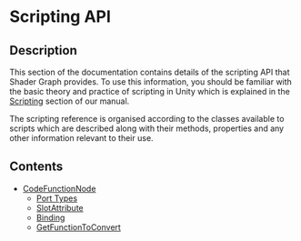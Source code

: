 # Scripting API

## Description

This section of the documentation contains details of the scripting API that Shader Graph provides. To use this information, you should be familiar with the basic theory and practice of scripting in Unity which is explained in the [Scripting](https://docs.unity3d.com/Manual/ScriptingSection.html) section of our manual.

The scripting reference is organised according to the classes available to scripts which are described along with their methods, properties and any other information relevant to their use.

## Contents

* [CodeFunctionNode](CodeFunctionNode.md)
   * [Port Types](CodeFunctionNode-Port-Types.md)
   * [SlotAttribute](CodeFunctionNode.SlotAttribute.md)
   * [Binding](CodeFunctionNode.Binding.md)
   * [GetFunctionToConvert](CodeFunctionNode.GetFunctionToConvert.md)
